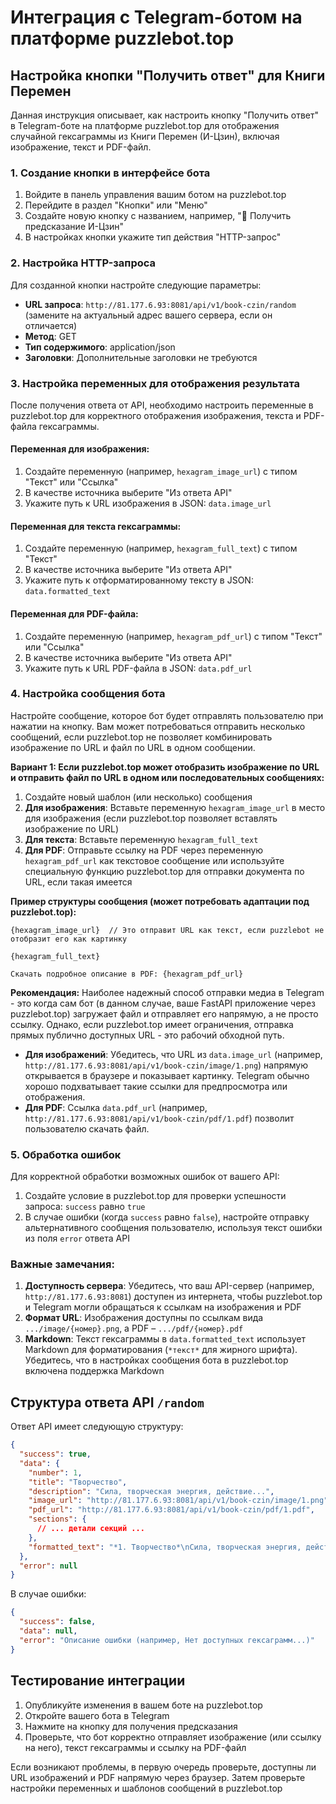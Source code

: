 # Интеграция с Telegram-ботом на платформе puzzlebot.top

## Настройка кнопки "Получить ответ" для Книги Перемен

Данная инструкция описывает, как настроить кнопку "Получить ответ" в Telegram-боте на платформе puzzlebot.top для отображения случайной гексаграммы из Книги Перемен (И-Цзин), включая изображение, текст и PDF-файл.

### 1. Создание кнопки в интерфейсе бота

1. Войдите в панель управления вашим ботом на puzzlebot.top
2. Перейдите в раздел "Кнопки" или "Меню"
3. Создайте новую кнопку с названием, например, "🔮 Получить предсказание И-Цзин"
4. В настройках кнопки укажите тип действия "HTTP-запрос"

### 2. Настройка HTTP-запроса

Для созданной кнопки настройте следующие параметры:

- **URL запроса**: `http://81.177.6.93:8081/api/v1/book-czin/random` (замените на актуальный адрес вашего сервера, если он отличается)
- **Метод**: GET
- **Тип содержимого**: application/json
- **Заголовки**: Дополнительные заголовки не требуются

### 3. Настройка переменных для отображения результата

После получения ответа от API, необходимо настроить переменные в puzzlebot.top для корректного отображения изображения, текста и PDF-файла гексаграммы.

#### Переменная для изображения:

1. Создайте переменную (например, `hexagram_image_url`) с типом "Текст" или "Ссылка"
2. В качестве источника выберите "Из ответа API"
3. Укажите путь к URL изображения в JSON: `data.image_url`

#### Переменная для текста гексаграммы:

1. Создайте переменную (например, `hexagram_full_text`) с типом "Текст"
2. В качестве источника выберите "Из ответа API"
3. Укажите путь к отформатированному тексту в JSON: `data.formatted_text`

#### Переменная для PDF-файла:

1. Создайте переменную (например, `hexagram_pdf_url`) с типом "Текст" или "Ссылка"
2. В качестве источника выберите "Из ответа API"
3. Укажите путь к URL PDF-файла в JSON: `data.pdf_url`

### 4. Настройка сообщения бота

Настройте сообщение, которое бот будет отправлять пользователю при нажатии на кнопку. Вам может потребоваться отправить несколько сообщений, если puzzlebot.top не позволяет комбинировать изображение по URL и файл по URL в одном сообщении.

**Вариант 1: Если puzzlebot.top может отобразить изображение по URL и отправить файл по URL в одном или последовательных сообщениях:**

1. Создайте новый шаблон (или несколько) сообщения
2. **Для изображения**: Вставьте переменную `hexagram_image_url` в место для изображения (если puzzlebot.top позволяет вставлять изображение по URL)
3. **Для текста**: Вставьте переменную `hexagram_full_text`
4. **Для PDF**: Отправьте ссылку на PDF через переменную `hexagram_pdf_url` как текстовое сообщение или используйте специальную функцию puzzlebot.top для отправки документа по URL, если такая имеется

**Пример структуры сообщения (может потребовать адаптации под puzzlebot.top):**

```
{hexagram_image_url}  // Это отправит URL как текст, если puzzlebot не отобразит его как картинку

{hexagram_full_text}

Скачать подробное описание в PDF: {hexagram_pdf_url}
```

**Рекомендация:**
Наиболее надежный способ отправки медиа в Telegram - это когда сам бот (в данном случае, ваше FastAPI приложение через puzzlebot.top) загружает файл и отправляет его напрямую, а не просто ссылку. Однако, если puzzlebot.top имеет ограничения, отправка прямых публично доступных URL - это рабочий обходной путь.

* **Для изображений**: Убедитесь, что URL из `data.image_url` (например, `http://81.177.6.93:8081/api/v1/book-czin/image/1.png`) напрямую открывается в браузере и показывает картинку. Telegram обычно хорошо подхватывает такие ссылки для предпросмотра или отображения.
* **Для PDF**: Ссылка `data.pdf_url` (например, `http://81.177.6.93:8081/api/v1/book-czin/pdf/1.pdf`) позволит пользователю скачать файл.

### 5. Обработка ошибок

Для корректной обработки возможных ошибок от вашего API:

1. Создайте условие в puzzlebot.top для проверки успешности запроса: `success` равно `true`
2. В случае ошибки (когда `success` равно `false`), настройте отправку альтернативного сообщения пользователю, используя текст ошибки из поля `error` ответа API

### Важные замечания:

1. **Доступность сервера**: Убедитесь, что ваш API-сервер (например, `http://81.177.6.93:8081`) доступен из интернета, чтобы puzzlebot.top и Telegram могли обращаться к ссылкам на изображения и PDF
2. **Формат URL**: Изображения доступны по ссылкам вида `.../image/{номер}.png`, а PDF – `.../pdf/{номер}.pdf`
3. **Markdown**: Текст гексаграммы в `data.formatted_text` использует Markdown для форматирования (`*текст*` для жирного шрифта). Убедитесь, что в настройках сообщения бота в puzzlebot.top включена поддержка Markdown

## Структура ответа API `/random`

Ответ API имеет следующую структуру:

```json
{
  "success": true,
  "data": {
    "number": 1,
    "title": "Творчество",
    "description": "Сила, творческая энергия, действие...",
    "image_url": "http://81.177.6.93:8081/api/v1/book-czin/image/1.png",
    "pdf_url": "http://81.177.6.93:8081/api/v1/book-czin/pdf/1.pdf",
    "sections": {
      // ... детали секций ...
    },
    "formatted_text": "*1. Творчество*\nСила, творческая энергия, действие...\n\n*НАЗВАНИЕ:* Цянъ (Творчество)..."
  },
  "error": null
}
```

В случае ошибки:

```json
{
  "success": false,
  "data": null,
  "error": "Описание ошибки (например, Нет доступных гексаграмм...)"
}
```

## Тестирование интеграции

1. Опубликуйте изменения в вашем боте на puzzlebot.top
2. Откройте вашего бота в Telegram
3. Нажмите на кнопку для получения предсказания
4. Проверьте, что бот корректно отправляет изображение (или ссылку на него), текст гексаграммы и ссылку на PDF-файл

Если возникают проблемы, в первую очередь проверьте, доступны ли URL изображений и PDF напрямую через браузер. Затем проверьте настройки переменных и шаблонов сообщений в puzzlebot.top 
